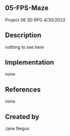 ## 05-FPS-Maze
Project 06 3D RPG
4/30/2022

## Description
nothing to see here

## Implementation
none

## References
none

## Created by
Jane Negus
